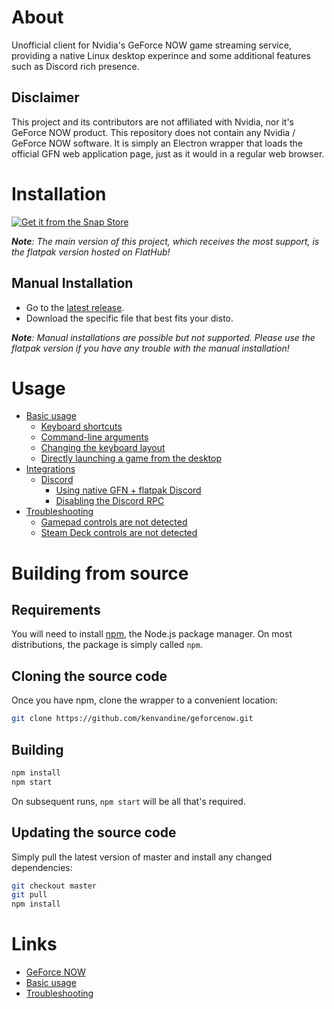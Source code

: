 # About

Unofficial client for Nvidia's GeForce NOW game streaming service, providing a native Linux desktop experince and some additional features such as Discord rich presence.

## Disclaimer

This project and its contributors are not affiliated with Nvidia, nor it's GeForce NOW product. This repository does not contain any Nvidia / GeForce NOW software. It is simply an Electron wrapper that loads the official GFN web application page, just as it would in a regular web browser.

# Installation

[![Get it from the Snap Store](https://raw.githubusercontent.com/snapcore/snap-store-badges/master/EN/%5BEN%5D-snap-store-white.png)](https://snapcraft.io/geforcenow)

***Note**: The main version of this project, which receives the most support, is the flatpak version hosted on FlatHub!*

## Manual Installation

 - Go to the [latest release](https://github.com/kenvandine/geforcenow/releases/latest).
 - Download the specific file that best fits your disto.

***Note**: Manual installations are possible but not supported. Please use the flatpak version if you have any trouble with the manual installation!*

# Usage

 - [Basic usage](https://github.com/kenvandine/geforcenow/wiki/Basic-usage)
   - [Keyboard shortcuts](https://github.com/kenvandine/geforcenow/wiki/Basic-usage#keyboard-shortcuts)
   - [Command-line arguments](https://github.com/kenvandine/geforcenow/wiki/Basic-usage#command-line-arguments)
   - [Changing the keyboard layout](https://github.com/kenvandine/geforcenow/wiki/Basic-usage#changing-the-keyboard-layout)
   - [Directly launching a game from the desktop](https://github.com/kenvandine/geforcenow/wiki/Basic-usage#directly-launching-a-game-from-the-desktop)
 - [Integrations](https://github.com/kenvandine/geforcenow/wiki/Integrations)
   - [Discord](https://github.com/kenvandine/geforcenow/wiki/Integrations#discord)
     - [Using native GFN + flatpak Discord](https://github.com/kenvandine/geforcenow/wiki/Integrations#using-native-gfn--flatpak-discord)
     - [Disabling the Discord RPC](https://github.com/kenvandine/geforcenow/wiki/Integrations#disabling-the-discord-rpc)
 - [Troubleshooting](https://github.com/kenvandine/geforcenow/wiki/Troubleshooting)
   - [Gamepad controls are not detected](https://github.com/kenvandine/geforcenow/wiki/Troubleshooting#gamepad-controls-are-not-detected)
   - [Steam Deck controls are not detected](https://github.com/kenvandine/geforcenow/wiki/Troubleshooting#steam-deck-controls-are-not-detected)

# Building from source

## Requirements

You will need to install [npm](https://www.npmjs.com/), the Node.js package manager. On most distributions, the package is simply called `npm`.

## Cloning the source code

Once you have npm, clone the wrapper to a convenient location:

```bash
git clone https://github.com/kenvandine/geforcenow.git
```

## Building

```bash
npm install
npm start
```

On subsequent runs, `npm start` will be all that's required.

## Updating the source code

Simply pull the latest version of master and install any changed dependencies:

```bash
git checkout master
git pull
npm install
```

# Links
 - [GeForce NOW](https://nvidia.com/en-eu/geforce-now)
 - [Basic usage](https://github.com/kenvandine/geforcenow/wiki/Basic-usage)
 - [Troubleshooting](https://github.com/kenvandine/geforcenow/wiki/Troubleshooting)
